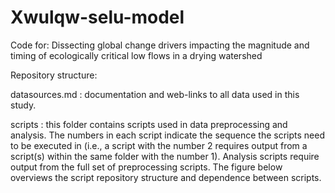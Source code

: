 # Xwulqw-selu-model
Code for: Dissecting global change drivers impacting the magnitude and timing of ecologically critical low flows in a drying watershed

Repository structure:

datasources.md : documentation and web-links to all data used in this study.

scripts : this folder contains scripts used in data preprocessing and analysis. The numbers in each script indicate the sequence the scripts need to be executed in (i.e., a script with the number 2 requires output from a script(s) within the same folder with the number 1). Analysis scripts require output from the full set of preprocessing scripts. The figure below overviews the script repository structure and dependence between scripts.



